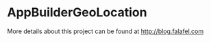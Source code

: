 AppBuilderGeoLocation
=====================

More details about this project can be found at http://blog.falafel.com
